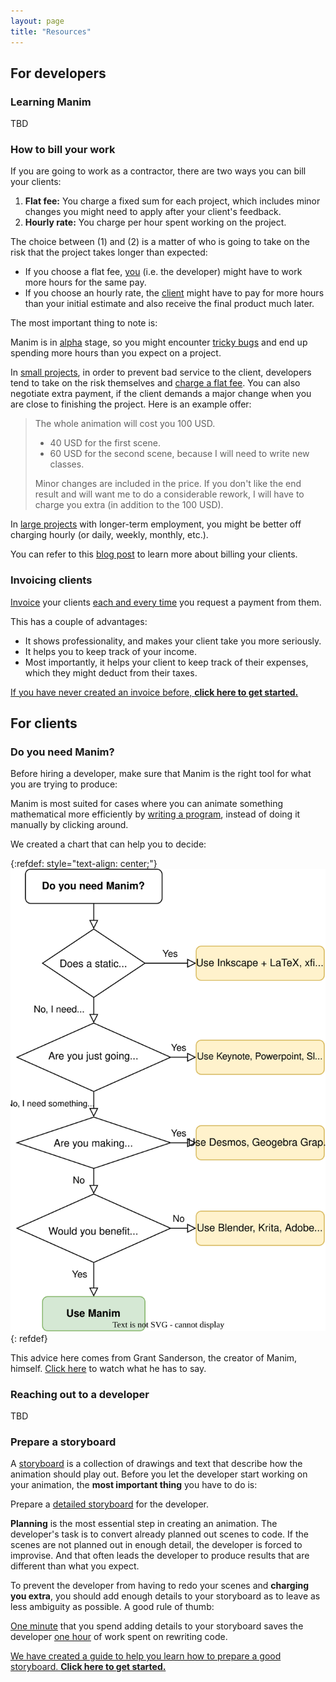 ```yaml
---
layout: page
title: "Resources"
---
```


## For developers

### Learning Manim

TBD

### How to bill your work

If you are going to work as a contractor, there are two ways you can bill your clients:

1. **Flat fee:** You charge a fixed sum for each project, which includes minor changes you might need to apply after your client's feedback.
2. **Hourly rate:** You charge per hour spent working on the project.

The choice between (1) and (2) is a matter of who is going to take on the risk that the project takes longer than expected:

- If you choose a flat fee, <u>you</u> (i.e. the developer) might have to work more hours for the same pay.
- If you choose an hourly rate, the <u>client</u> might have to pay for more hours than your initial estimate and also receive the final product much later.

The most important thing to note is:

<div class="alert" markdown="0">Manim is in <u>alpha</u> stage, so you might encounter <u>tricky bugs</u> and end up spending more hours than you expect on a project.</div>

In <u>small projects</u>, in order to prevent bad service to the client, developers tend to take on the risk themselves and <u>charge a flat fee</u>. You can also negotiate extra payment, if the client demands a major change when you are close to finishing the project. Here is an example offer:

> The whole animation will cost you 100 USD.
>
> - 40 USD for the first scene.
> - 60 USD for the second scene, because I will need to write new classes.
>
> Minor changes are included in the price. If you don't like the end result and will want me to do a considerable rework, I will have to charge you extra (in addition to the 100 USD).

In <u>large projects</u> with longer-term employment, you might be better off charging hourly (or daily, weekly, monthly, etc.).

You can refer to this <a target="_blank" href="https://web.archive.org/web/20220620001322/https://clockify.me/blog/business/project-billing-invoicing-guide/">blog post</a> to learn more about billing your clients.

### Invoicing clients

<div class="alert" markdown="0"><u>Invoice</u> your clients <u>each and every time</u> you request a payment from them.</div>

This has a couple of advantages:

- It shows professionality, and makes your client take you more seriously.
- It helps you to keep track of your income.
- Most importantly, it helps your client to keep track of their expenses, which they might deduct from their taxes.

<a target="_blank" href="/invoice">If you have never created an invoice before, <b>click here to get started.</b></a>

## For clients

### Do you need Manim?

Before hiring a developer, make sure that Manim is the right tool for what you are trying to produce:

<div class="alert" markdown="0">Manim is most suited for cases where you can animate something mathematical more efficiently by <u>writing a program</u>, instead of doing it manually by clicking around.</div>

We created a chart that can help you to decide:

{:refdef: style="text-align: center;"}
![Manim decision flowchart](/assets/img/manim_flowchart.svg)
{: refdef}

This advice here comes from Grant Sanderson, the creator of Manim, himself. [Click here](/do-you-need-manim#grants-advice) to watch what he has to say.

### Reaching out to a developer

TBD

### Prepare a storyboard

A <u>storyboard</u> is a collection of drawings and text that describe how the animation should play out. Before you let the developer start working on your animation, the **most important thing** you have to do is:

<div class="alert" markdown="0">Prepare a <u>detailed storyboard</u> for the developer.</div>

**Planning** is the most essential step in creating an animation. The developer's task is to convert already planned out scenes to code. If the scenes are not planned out in enough detail, the developer is forced to improvise. And that often leads the developer to produce results that are different than what you expect.

To prevent the developer from having to redo your scenes and **charging you extra**, you should add enough details to your storyboard as to leave as less ambiguity as possible. A good rule of thumb:

<div class="alert" markdown="0"><u>One minute</u> that you spend adding details to your storyboard saves the developer <u>one hour</u> of work spent on rewriting code.</div>

<a target="_blank" href="/storyboard">We have created a guide to help you learn how to prepare a good storyboard. <b>Click here to get started.</b></a>
